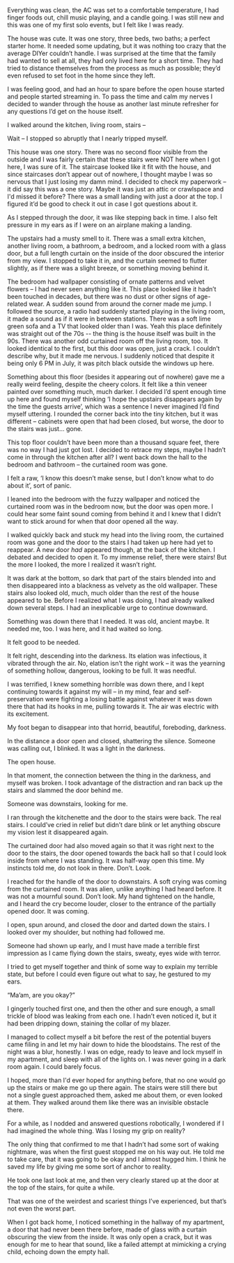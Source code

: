 Everything was clean, the AC was set to a comfortable temperature, I had finger foods out, chill music playing, and a candle going. I was still new and this was one of my first solo events, but I felt like I was ready.

The house was cute. It was one story, three beds, two baths; a perfect starter home. It needed some updating, but it was nothing too crazy that the average DIYer couldn’t handle. I was surprised at the time that the family had wanted to sell at all, they had only lived here for a short time. They had tried to distance themselves from the process as much as possible; they’d even refused to set foot in the home since they left.

I was feeling good, and had an hour to spare before the open house started and people started streaming in. To pass the time and calm my nerves I decided to wander through the house as another last minute refresher for any questions I’d get on the house itself.

I walked around the kitchen, living room, stairs –

Wait – I stopped so abruptly that I nearly tripped myself.

This house was one story. There was no second floor visible from the outside and I was fairly certain that these stairs were NOT here when I got here, I was sure of it. The staircase looked like it fit with the house, and since staircases don’t appear out of nowhere, I thought maybe I was so nervous that I just losing my damn mind. I decided to check my paperwork – it did say this was a one story. Maybe it was just an attic or crawlspace and I'd missed it before? There was a small landing with just a door at the top. I figured it’d be good to check it out in case I got questions about it.

As I stepped through the door, it was like stepping back in time. I also felt pressure in my ears as if I were on an airplane making a landing. 

The upstairs had a musty smell to it. There was a small extra kitchen, another living room, a bathroom, a bedroom, and a locked room with a glass door, but a full length curtain on the inside of the door obscured the interior from my view. I stopped to take it in, and the curtain seemed to flutter slightly, as if there was a slight breeze, or something moving behind it.

The bedroom had wallpaper consisting of ornate patterns and velvet flowers – I had never seen anything like it. This place looked like it hadn’t been touched in decades, but there was no dust or other signs of age-related wear. A sudden sound from around the corner made me jump. I followed the source, a radio had suddenly started playing in the living room, it made a sound as if it were in between stations. There was a soft lime green sofa and a TV that looked older than I was. Yeah this place definitely was straight out of the 70s -- the thing is the house itself was built in the 90s. There was another odd curtained room off the living room, too. It looked identical to the first, but this door was open, just a crack. I couldn’t describe why, but it made me nervous. I suddenly noticed that despite it being only 6 PM in July, it was pitch black outside the windows up here.

Something about this floor (besides it appearing out of nowhere) gave me a really weird feeling, despite the cheery colors. It felt like a thin veneer painted over something much, much darker. I decided I’d spent enough time up here and found myself thinking ‘I hope the upstairs disappears again by the time the guests arrive’, which was a sentence I never imagined I’d find myself uttering. I rounded the corner back into the tiny kitchen, but it was different – cabinets were open that had been closed, but worse, the door to the stairs was just… gone.

This top floor couldn’t have been more than a thousand square feet, there was no way I had just got lost. I decided to retrace my steps, maybe I hadn’t come in through the kitchen after all? I went back down the hall to the bedroom and bathroom – the curtained room was gone. 

I felt a raw, ‘I know this doesn’t make sense, but I don’t know what to do about it’, sort of panic.

I leaned into the bedroom with the fuzzy wallpaper and noticed the curtained room was in the bedroom now, but the door was open more. I could hear some faint sound coming from behind it and I knew that I didn’t want to stick around for when that door opened all the way.

I walked quickly back and stuck my head into the living room, the curtained room was gone and the door to the stairs I had taken up here had yet to reappear. A new door *had* appeared though, at the back of the kitchen. I debated and decided to open it. To my immense relief, there were stairs! But the more I looked, the more I realized it wasn’t right. 

It was dark at the bottom, so dark that part of the stairs blended into and then disappeared into a blackness as velvety as the old wallpaper. These stairs also looked old, much, much older than the rest of the house appeared to be. Before I realized what I was doing, I had already walked down several steps. I had an inexplicable urge to continue downward.

Something was down there that I needed. It was old, ancient maybe. It needed me, too. I was here, and it had waited so long. 

It felt good to be needed. 

It felt right, descending into the darkness. Its elation was infectious, it vibrated through the air. No, elation isn’t the right work – it was the yearning of something hollow, dangerous, looking to be full. It was needful.

I was terrified, I knew something horrible was down there, and I kept continuing towards it against my will – in my mind, fear and self-preservation were fighting a losing battle against whatever it was down there that had its hooks in me, pulling towards it. The air was electric with its excitement.

My foot began to disappear into that horrid, beautiful, foreboding, darkness.

In the distance a door open and closed, shattering the silence. Someone was calling out, I blinked. It was a light in the darkness.

The open house.

In that moment, the connection between the thing in the darkness, and myself was broken. I took advantage of the distraction and ran back up the stairs and slammed the door behind me.

Someone was downstairs, looking for me. 

I ran through the kitchenette and the door to the stairs were back. The real stairs. I could’ve cried in relief but didn’t dare blink or let anything obscure my vision lest it disappeared again.

The curtained door had also moved again so that it was right next to the door to the stairs, the door opened towards the back hall so that I could look inside from where I was standing. It was half-way open this time. My instincts told me, do not look in there. Don’t. Look. 

I reached for the handle of the door to downstairs. A soft crying was coming from the curtained room. It was alien, unlike anything I had heard before. It was not a mournful sound. Don’t look. My hand tightened on the handle, and I heard the cry become louder, closer to the entrance of the partially opened door. It was coming.

I open, spun around, and closed the door and darted down the stairs. I looked over my shoulder, but nothing had followed me.

Someone had shown up early, and I must have made a terrible first impression as I came flying down the stairs, sweaty, eyes wide with terror.

I tried to get myself together and think of some way to explain my terrible state, but before I could even figure out what to say, he gestured to my ears.

“Ma’am, are you okay?” 

I gingerly touched first one, and then the other and sure enough, a small trickle of blood was leaking from each one. I hadn’t even noticed it, but it had been dripping down, staining the collar of my blazer.

I managed to collect myself a bit before the rest of the potential buyers came filing in and let my hair down to hide the bloodstains. The rest of the night was a blur, honestly. I was on edge, ready to leave and lock myself in my apartment, and sleep with all of the lights on. I was never going in a dark room again. I could barely focus.

I hoped, more than I'd ever hoped for anything before, that no one would go up the stairs or make me go up there again. The stairs were still there but not a single guest approached them, asked me about them, or even looked at them. They walked around them like there was an invisible obstacle there.

For a while, as I nodded and answered questions robotically, I wondered if I had imagined the whole thing. Was I losing my grip on reality?

The only thing that confirmed to me that I hadn’t had some sort of waking nightmare, was when the first guest stopped me on his way out. He told me to take care, that it was going to be okay and I almost hugged him. I think he saved my life by giving me some sort of anchor to reality.

He took one last look at me, and then very clearly stared up at the door at the top of the stairs, for quite a while.

That was one of the weirdest and scariest things I’ve experienced, but that’s not even the worst part.

When I got back home, I noticed something in the hallway of my apartment, a door that had never been there before, made of glass with a curtain obscuring the view from the inside. It was only open a crack, but it was enough for me to hear that sound, like a failed attempt at mimicking a crying child, echoing down the empty hall.
